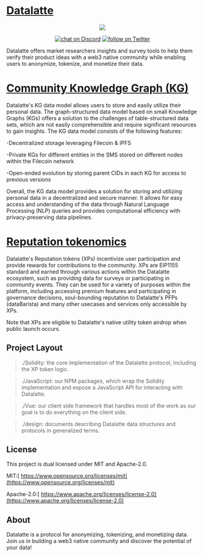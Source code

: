 [Datalatte](https://www.datalatte.com)
=========

<p align="center">
    <img src="https://www.datalatte.com/imgs/datalatte.svg">
</p>
<p align="center">
    <a href="https://discord.com/invite/saUmuZ3Rrw">
        <img src="https://img.shields.io/discord/308323056592486420?logo=discord"
            alt="chat on Discord"></a>
    <a href="https://twitter.com/intent/follow?screen_name=DATALATTE_">
        <img src="https://img.shields.io/twitter/follow/DATALATTE_?style=social&logo=twitter"
            alt="follow on Twitter"></a>
</p>

Datalatte offers market researchers insights and survey tools to help them verify their product ideas with a web3 native community while enabling users to anonymize, tokenize, and monetize their data.

[Community Knowledge Graph (KG)](https://github.com/datalatte-ai/Knowledge-graph-storage-on-filecoin)
==============================

Datalatte's KG data model allows users to store and easily utilize their personal data. The graph-structured data model based on small Knowledge Graphs (KGs) offers a solution to the challenges of table-structured data sets, which are not easily comprehensible and require significant resources to gain insights. The KG data model consists of the following features:

-Decentralized storage leveraging Filecoin & IPFS

-Private KGs for different entities in the SMS stored on different nodes within the Filecoin network

-Open-ended evolution by storing parent CIDs in each KG for access to previous versions

Overall, the KG data model provides a solution for storing and utilizing personal data in a decentralized and secure manner. It allows for easy access and understanding of the data through Natural Language Processing (NLP) queries and provides computational efficiency with privacy-preserving data pipelines.

[Reputation tokenomics](https://github.com/datalatte-ai/EIP-1155-XP-Contract)
======================

Datalatte's Reputation tokens (XPs) incentivize user participation and provide rewards for contributions to the community. XPs are EIP1155 standard and earned through various actions within the Datalatte ecosystem, such as providing data for surveys or participating in community events. They can be used for a variety of purposes within the platform, including accessing premium features and participating in governance decisions, soul-bounding reputation to Datalatte's PFPs (dataBarista) and many other usecases and services only accessible by XPs. 

Note that XPs are eligible to Datalatte's native utility token airdrop when public launch occurs. 

Project Layout
--------------

> ./Solidity: the core implementation of the Datalatte protocol, including the XP token logic.

> ./JavaScript: our NPM packages, which wrap the Solidity implementation and expose a JavaScript API for interacting with Datalatte.

> ./Vue: our client side framework that handles most of the work as our goal is to do everything on the client side. 

> ./design: documents describing Datalatte data structures and protocols in generalized terms.

License
-------

This project is dual licensed under MIT and Apache-2.0.

MIT:[  https://www.opensource.org/licenses/mit](https://www.opensource.org/licenses/mit)

Apache-2.0:[  https://www.apache.org/licenses/license-2.0](https://www.apache.org/licenses/license-2.0)

About
-----

Datalatte is a protocol for anonymizing, tokenizing, and monetizing data. Join us in building a web3 native community and discover the potential of your data!
